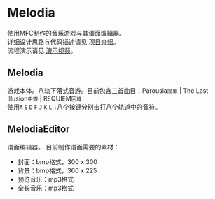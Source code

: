 # Melodia
使用MFC制作的音乐游戏与其谱面编辑器。<br>
详细设计思路与代码描述请见 [项目介绍](https://github.com/MercedesPt/Melodia/blob/master/%E9%A1%B9%E7%9B%AE%E4%BB%8B%E7%BB%8D.pdf)。<br>
流程演示请见 [演示视频](https://www.bilibili.com/video/BV1RJ411M7Ji)。
## Melodia
游戏本体。八轨下落式音游。目前包含三首曲目：Parousia`简单` | The Last Illusion`中等` | REQUIEM`困难`<br>
使用`A` `S` `D` `F` `J` `K` `L` `;`八个按键分别击打八个轨道中的音符。
## MelodiaEditor
谱面编辑器。
目前制作谱面需要的素材：
+ 封面：bmp格式，300 x 300
+ 背景：bmp格式，360 x 225
+ 预览音乐：mp3格式
+ 全长音乐：mp3格式
